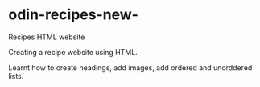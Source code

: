 # odin-recipes-new-

Recipes HTML website

Creating a recipe website using HTML.

Learnt how to create headings, add images, add ordered and unorddered lists.
